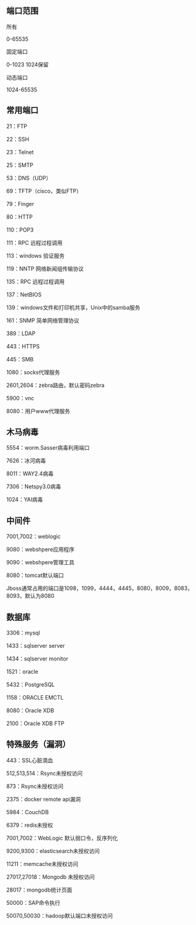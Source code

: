 ## 端口范围

所有

0-65535

固定端口

0-1023 1024保留

动态端口

1024-65535

## 常用端口

21：FTP

22：SSH

23：Telnet

25：SMTP

53：DNS（UDP）

69：TFTP（cisco，类似FTP）

79：Finger

80：HTTP

110：POP3

111：RPC 远程过程调用

113：windows 验证服务

119：NNTP 网络新闻组传输协议

135：RPC 远程过程调用

137：NetBIOS

139：windows文件和打印机共享，Unix中的samba服务

161：SNMP 简单网络管理协议

389：LDAP

443：HTTPS

445：SMB

1080：socks代理服务

2601,2604：zebra路由，默认密码zebra

5900：vnc

8080：用户www代理服务

## 木马病毒

5554：worm.Sasser病毒利用端口

7626：冰河病毒

8011：WAY2.4病毒

7306：Netspy3.0病毒

1024：YAI病毒

## 中间件

7001,7002：weblogic

9080：webshpere应用程序

9090：webshpere管理工具

8080：tomcat默认端口

Jboss通常占用的端口是1098，1099，4444，4445，8080，8009，8083，8093，默认为8080

## 数据库

3306：mysql

1433：sqlserver server

1434：sqlserver monitor

1521：oracle

5432：PostgreSQL

1158：ORACLE EMCTL

8080：Oracle XDB

2100：Oracle XDB FTP

## 特殊服务（漏洞）

443：SSL心脏滴血

512,513,514：Rsync未授权访问

873：Rsync未授权访问

2375：docker remote api漏洞

5984：CouchDB

6379：redis未授权

7001,7002：WebLogic 默认弱口令，反序列化

9200,9300：elasticsearch未授权访问

11211：memcache未授权访问

27017,27018：Mongodb 未授权访问

28017：mongodb统计页面

50000：SAP命令执行

50070,50030：hadoop默认端口未授权访问
